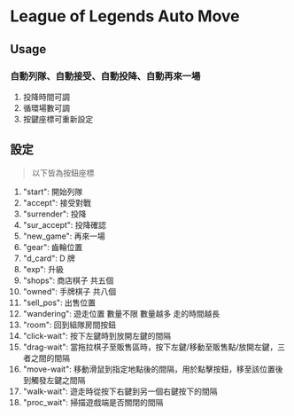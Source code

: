 # League of Legends Auto Move

## Usage

### 自動列隊、自動接受、自動投降、自動再來一場

1. 投降時間可調
2. 循環場數可調
3. 按鍵座標可重新設定

## 設定

> 以下皆為按鈕座標

1. "start": 開始列隊
2. "accept": 接受對戰
3. "surrender": 投降
4. "sur_accept": 投降確認
5. "new_game": 再來一場
6. "gear": 齒輪位置
7. "d_card": D 牌
8. "exp": 升級
9. "shops": 商店棋子 共五個
10. "owned": 手牌棋子 共八個
11. "sell_pos": 出售位置
12. "wandering": 遊走位置 數量不限 數量越多 走的時間越長
13. "room": 回到組隊房間按鈕
14. "click-wait": 按下左鍵時到放開左鍵的間隔
15. "drag-wait": 當拖拉棋子至販售區時，按下左鍵/移動至販售點/放開左鍵，三者之間的間隔
16. "move-wait": 移動滑鼠到指定地點後的間隔，用於點擊按鈕，移至該位置後到觸發左鍵之間隔
17. "walk-wait": 遊走時從按下右鍵到另一個右鍵按下的間隔
18. "proc_wait": 掃描遊戲端是否關閉的間隔
